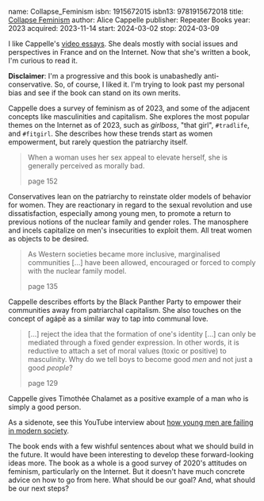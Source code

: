 name: Collapse_Feminism
isbn: 1915672015
isbn13: 9781915672018
title: [Collapse Feminism](https://www.amazon.com/dp/1915672015)
author: Alice Cappelle
publisher: Repeater Books
year: 2023
acquired: 2023-11-14
start: 2024-03-02
stop: 2024-03-09

I like Cappelle's [video essays](https://www.youtube.com/@AliceCappelle).  She
deals mostly with social issues and perspectives in France and on the Internet.
Now that she's written a book, I'm curious to read it.

**Disclaimer**: I'm a progressive and this book is unabashedly
anti-conservative.  So, of course, I liked it.  I'm trying to look past my
personal bias and see if the book can stand on its own merits.

Cappelle does a survey of feminism as of 2023, and some of the adjacent
concepts like masculinities and capitalism.  She explores the most popular
themes on the Internet as of 2023, such as _girlboss_, "that girl", `#tradlife`,
and `#fitgirl`.  She describes how these trends start as women empowerment, but
rarely question the patriarchy itself.

> When a woman uses her sex appeal to elevate herself, she is generally
> perceived as morally bad.
> <footer>page 152</footer>

Conservatives lean on the patriarchy to reinstate older models of behavior for
women.  They are reactionary in regard to the sexual revolution and use
dissatisfaction, especially among young men, to promote a return to previous
notions of the nuclear family and gender roles.  The manosphere and incels
capitalize on men's insecurities to exploit them.  All treat women as objects to
be desired.

> As Western societies became more inclusive, marginalised communities
> [&hellip;] have been allowed, encouraged or forced to comply with the nuclear
> family model.
> <footer>page 135</footer>

Cappelle describes efforts by the Black Panther Party to empower their
communities away from patriarchal capitalism.  She also touches on the concept
of ag&aacute;pe&#772; as a similar way to tap into communal love.

> [&hellip;] reject the idea that the formation of one's identity [&hellip;] can
> only be mediated through a fixed gender expression.  In other words, it is
> reductive to attach a set of moral values (toxic or positive) to masculinity.
> Why do we tell boys to become good _men_ and not just a good _people_?
> <footer>page 129</footer>

Cappelle gives Timoth&eacute;e Chalamet as a positive example of a man who is 
simply a good person.

As a sidenote, see this YouTube interview about
[how young men are failing in modern society](https://youtu.be/54H8ppxnp8I?si=2U_pHohCs9N_vQck).

The book ends with a few wishful sentences about what we should build in the
future.  It would have been interesting to develop these forward-looking ideas
more.  The book as a whole is a good survey of 2020's attitudes on feminism,
particularly on the Internet.  But it doesn't have much concrete advice on how
to go from here.  What should be our goal?  And, what should be our next steps?
